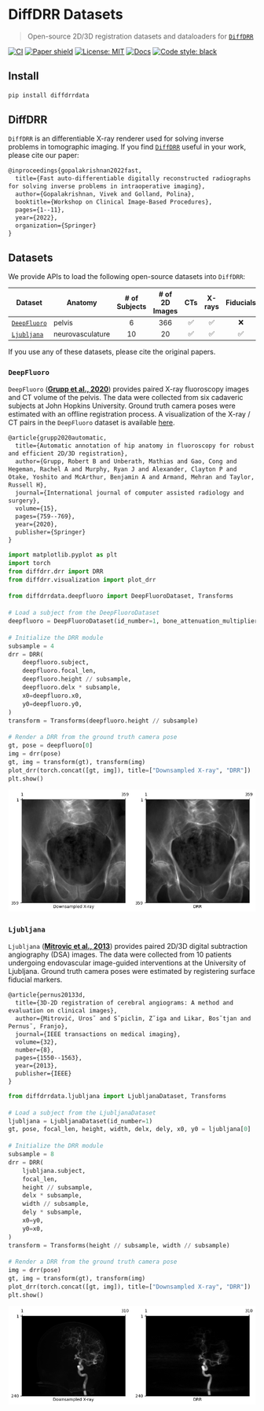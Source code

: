 # DiffDRR Datasets


<!-- WARNING: THIS FILE WAS AUTOGENERATED! DO NOT EDIT! -->

> Open-source 2D/3D registration datasets and dataloaders for
> [`DiffDRR`](https://github.com/eigenvivek/DiffDRR/)

[![CI](https://github.com/eigenvivek/DiffDRR-Datasets/actions/workflows/test.yaml/badge.svg)](https://github.com/eigenvivek/DiffDRR-Datasets/actions/workflows/test.yaml)
[![Paper
shield](https://img.shields.io/badge/arXiv-2208.12737-red.svg)](https://arxiv.org/abs/2208.12737)
[![License:
MIT](https://img.shields.io/badge/License-MIT-blue.svg)](LICENSE)
[![Docs](https://github.com/eigenvivek/DiffDRR-Datasets/actions/workflows/deploy.yaml/badge.svg)](https://vivekg.dev/DiffDRR-Datasets/)
[![Code style:
black](https://img.shields.io/badge/Code%20style-black-black.svg)](https://github.com/psf/black)

## Install

``` zsh
pip install diffdrrdata
```

## DiffDRR

`DiffDRR` is an differentiable X-ray renderer used for solving inverse
problems in tomographic imaging. If you find
[`DiffDRR`](https://github.com/eigenvivek/DiffDRR/) useful in your work,
please cite our paper:

    @inproceedings{gopalakrishnan2022fast,
      title={Fast auto-differentiable digitally reconstructed radiographs for solving inverse problems in intraoperative imaging},
      author={Gopalakrishnan, Vivek and Golland, Polina},
      booktitle={Workshop on Clinical Image-Based Procedures},
      pages={1--11},
      year={2022},
      organization={Springer}
    }

## Datasets

We provide APIs to load the following open-source datasets into
`DiffDRR`:

| **Dataset**                                                                | **Anatomy**      | **\# of Subjects** | **\# of 2D Images** | **CTs** | **X-rays** | Fiducials |
|----------------------------------------------------------------------------|------------------|:------------------:|:-------------------:|:-------:|:----------:|:---------:|
| [`DeepFluoro`](https://github.com/rg2/DeepFluoroLabeling-IPCAI2020)        | pelvis           |         6          |         366         |   ✅    |     ✅     |    ❌     |
| [`Ljubljana`](https://lit.fe.uni-lj.si/en/research/resources/3D-2D-GS-CA/) | neurovasculature |         10         |         20          |   ✅    |     ✅     |    ✅     |

If you use any of these datasets, please cite the original papers.

### `DeepFluoro`

`DeepFluoro` ([**Grupp et al.,
2020**](https://link.springer.com/article/10.1007/s11548-020-02162-7))
provides paired X-ray fluoroscopy images and CT volume of the pelvis.
The data were collected from six cadaveric subjects at John Hopkins
University. Ground truth camera poses were estimated with an offline
registration process. A visualization of the X-ray / CT pairs in the
`DeepFluoro` dataset is available
[here](https://vivekg.dev/DiffDRR-Datasets/renders/deepfluoro.html).

    @article{grupp2020automatic,
      title={Automatic annotation of hip anatomy in fluoroscopy for robust and efficient 2D/3D registration},
      author={Grupp, Robert B and Unberath, Mathias and Gao, Cong and Hegeman, Rachel A and Murphy, Ryan J and Alexander, Clayton P and Otake, Yoshito and McArthur, Benjamin A and Armand, Mehran and Taylor, Russell H},
      journal={International journal of computer assisted radiology and surgery},
      volume={15},
      pages={759--769},
      year={2020},
      publisher={Springer}
    }

``` python
import matplotlib.pyplot as plt
import torch
from diffdrr.drr import DRR
from diffdrr.visualization import plot_drr

from diffdrrdata.deepfluoro import DeepFluoroDataset, Transforms

# Load a subject from the DeepFluoroDataset
deepfluoro = DeepFluoroDataset(id_number=1, bone_attenuation_multiplier=2.5)

# Initialize the DRR module
subsample = 4
drr = DRR(
    deepfluoro.subject,
    deepfluoro.focal_len,
    deepfluoro.height // subsample,
    deepfluoro.delx * subsample,
    x0=deepfluoro.x0,
    y0=deepfluoro.y0,
)
transform = Transforms(deepfluoro.height // subsample)

# Render a DRR from the ground truth camera pose
gt, pose = deepfluoro[0]
img = drr(pose)
gt, img = transform(gt), transform(img)
plot_drr(torch.concat([gt, img]), title=["Downsampled X-ray", "DRR"])
plt.show()
```

![](index_files/figure-commonmark/cell-2-output-1.png)

### `Ljubljana`

`Ljubljana` (**[Mitrovic et al.,
2013](https://ieeexplore.ieee.org/abstract/document/6507588)**) provides
paired 2D/3D digital subtraction angiography (DSA) images. The data were
collected from 10 patients undergoing endovascular image-guided
interventions at the University of Ljubljana. Ground truth camera poses
were estimated by registering surface fiducial markers.

    @article{pernus20133d,
      title={3D-2D registration of cerebral angiograms: A method and evaluation on clinical images},
      author={Mitrović, Uros˘ and S˘piclin, Z˘iga and Likar, Bos˘tjan and Pernus˘, Franjo},
      journal={IEEE transactions on medical imaging},
      volume={32},
      number={8},
      pages={1550--1563},
      year={2013},
      publisher={IEEE}
    }

``` python
from diffdrrdata.ljubljana import LjubljanaDataset, Transforms

# Load a subject from the LjubljanaDataset
ljubljana = LjubljanaDataset(id_number=1)
gt, pose, focal_len, height, width, delx, dely, x0, y0 = ljubljana[0]

# Initialize the DRR module
subsample = 8
drr = DRR(
    ljubljana.subject,
    focal_len,
    height // subsample,
    delx * subsample,
    width // subsample,
    dely * subsample,
    x0=y0,
    y0=x0,
)
transform = Transforms(height // subsample, width // subsample)

# Render a DRR from the ground truth camera pose
img = drr(pose)
gt, img = transform(gt), transform(img)
plot_drr(torch.concat([gt, img]), title=["Downsampled X-ray", "DRR"])
plt.show()
```

![](index_files/figure-commonmark/cell-3-output-1.png)
